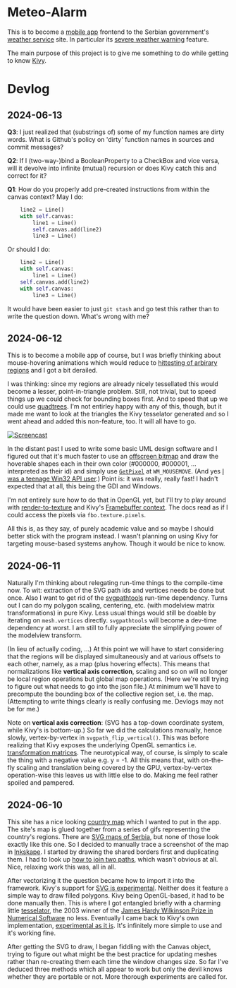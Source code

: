 # Meteo-Alarm

This is to become a [mobile app](https://kivy.org/) frontend to the Serbian government's [weather service](https://www.hidmet.gov.rs/) site. In particular its [severe weather warning](https://www.meteoalarm.rs/ciril/meteo_alarm.php) feature.

The main purpose of this project is to give me something to do while getting to know [Kivy](https://kivy.org/).

# Devlog

## 2024-06-13

**Q3**: I just realized that (substrings of) some of my function names are dirty words. What is Github's policy on 'dirty' function names in sources and commit messages?

**Q2**: If I (two-way-)bind a BooleanProperty to a CheckBox and vice versa, will it devolve into infinite (mutual) recursion or does Kivy catch this and correct for it?

**Q1**: How do you properly add pre-created instructions from within the canvas context? May I do:
```python
	line2 = Line()
	with self.canvas:
		line1 = Line()
		self.canvas.add(line2)
		line3 = Line()
```
Or should I do:
```python
	line2 = Line()
	with self.canvas:
		line1 = Line()
	self.canvas.add(line2)
	with self.canvas:
		line3 = Line()
```
It would have been easier to just `git stash` and go test this rather than to write the question down. What's wrong with me?

## 2024-06-12

This is to become a mobile app of course, but I was briefly thinking about mouse-hovering animations which would reduce to [hittesting of arbirary regions](https://en.wikipedia.org/wiki/Point_in_polygon) and I got a bit derailed.

I was thinking: since my regions are already nicely tessellated this would become a lesser, point-in-triangle problem. Still, not trivial, but to speed things up we could check for bounding boxes first. And to speed that up we could use [quadtrees](https://en.wikipedia.org/wiki/Quadtree). I'm not entirley happy with any of this, though, but it made me want to look at the triangles the Kivy tesselator generated and so I went ahead and added this non-feature, too. It will all have to go.

[![Screencast](https://img.youtube.com/vi/o_XSfDedxq4/maxres2.jpg)](https://www.youtube.com/shorts/o_XSfDedxq4)

In the distant past I used to write some basic UML design software and I figured out that it's much faster to use an [offscreen bitmap](https://learn.microsoft.com/en-us/windows/win32/gdi/memory-device-contexts) and draw the hoverable shapes each in their own color (#000000, #000001, ... interpreted as their id) and simply use [`GetPixel`](https://learn.microsoft.com/en-us/windows/win32/api/wingdi/nf-wingdi-getpixel) at `WM_MOUSEMOVE`. (And yes [I was a teenage Win32 API user](https://www.youtube.com/watch?v=8GLUmIf8STw).) Point is: it was really, really fast! I hadn't expected that at all, this being the GDI and Windows.

I'm not entirely sure how to do that in OpenGL yet, but I'll try to play around with [render-to-texture](http://www.opengl-tutorial.org/intermediate-tutorials/tutorial-14-render-to-texture/) and Kivy's [Framebuffer context](https://kivy.org/doc/stable/api-kivy.graphics.fbo.html). The docs read as if I could access the pixels via `fbo.texture.pixels`.

All this is, as they say, of purely academic value and so maybe I should better stick with the program instead. I wasn't planning on using Kivy for targeting mouse-based systems anyhow. Though it would be nice to know.

## 2024-06-11

Naturally I'm thinking about relegating run-time things to the compile-time now. To wit: extraction of the SVG path ids and vertices needs be done but once. Also I want to get rid of the [svgpathtools](https://pypi.org/project/svgpathtools/) run-time dependency. Turns out I can do my polygon scaling, centering, etc. (with modelview matrix transformations) in pure Kivy. Less usual things would still be doable by iterating on `mesh.vertices` directly. `svgpathtools` will become a dev-time dependency at worst. I am still to fully appreciate the simplifying power of the modelview transform.

(In lieu of actually coding, ...) At this point we will have to start considering that the regions will be displayed simultaneously and at various offsets to each other, namely, as a map (plus hovering effects). This means that normalizations like **vertical axis correction**, scaling and so on will no longer be local region operations but global map operations. (Here we're still trying to figure out what needs to go into the json file.) At minimum we'll have to precompute the bounding box of the collective region set, i.e. the map. (Attempting to write things clearly is really confusing me. Devlogs may not be for me.)

Note on **vertical axis correction**: (SVG has a top-down coordinate system, while Kivy's is bottom-up.) So far we did the calculations manually, hence slowly, vertex-by-vertex in `svgpath_flip_vertical()`. This was before realizing that Kivy exposes the underlying OpenGL semantics i.e. [transformation matrices](http://www.opengl-tutorial.org/beginners-tutorials/tutorial-3-matrices/). The neurotypical way, of course, is simply to scale the thing with a negative value e.g. y = -1. All this means that, with on-the-fly scaling and translation being covered by the GPU, vertex-by-vertex operation-wise this leaves us with little else to do. Making me feel rather spoiled and pampered.

## 2024-06-10

This site has a nice looking [country map](https://www.meteoalarm.rs/ciril/meteo_alarm.php) which I wanted to put in the app. The site's map is glued together from a series of gifs representing the country's regions. There are [SVG maps of Serbia](https://commons.wikimedia.org/wiki/File:Statistical_regions_of_Serbia.svg), but none of those look exactly like this one. So I decided to manually trace a screenshot of the map in [Inkskape](https://inkscape.org/). I started by drawing the shared borders first and duplicating them. I had to look up [how to join two paths](https://graphicdesign.stackexchange.com/questions/46294/how-to-join-end-nodes-of-different-paths-in-inkscape#46360), which wasn't obvious at all. Nice, relaxing work this was, all in all.

After vectorizing it the question became how to import it into the framework. Kivy's support for [SVG is experimental](https://kivy.org/doc/stable/api-kivy.graphics.svg.html). Neither does it feature a simple way to draw filled polygons. Kivy being OpenGL-based, it had to be done manually then. This is where I got entangled briefly with a charming little [tesselator](http://www.cs.cmu.edu/~quake/triangle.html), the 2003 winner of the [James Hardy Wilkinson Prize in Numerical Software](https://en.wikipedia.org/wiki/J._H._Wilkinson_Prize_for_Numerical_Software) no less. Eventually I came back to Kivy's own implementation, [experimental as it is](https://kivy.org/doc/stable/api-kivy.graphics.tesselator.html). It's infinitely more simple to use and it's working fine.

After getting the SVG to draw, I began fiddling with the Canvas object, trying to figure out what might be the best practice for updating meshes rather than re-creating them each time the window changes size. So far I've deduced three methods which all appear to work but only the devil knows whether they are portable or not. More thorough experiments are called for.
